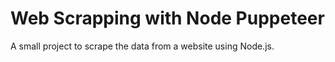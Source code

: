 # Web Scrapping with Node Puppeteer
A small project to scrape the data from a website using Node.js.